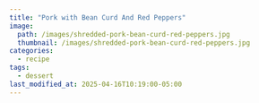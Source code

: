 ```yaml
---
title: "Pork with Bean Curd And Red Peppers"
image: 
  path: /images/shredded-pork-bean-curd-red-peppers.jpg
  thumbnail: /images/shredded-pork-bean-curd-red-peppers.jpg
categories:
  - recipe
tags:
  - dessert
last_modified_at: 2025-04-16T10:19:00-05:00
---
```

